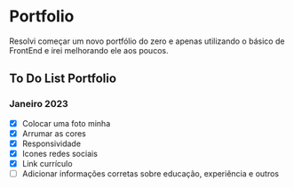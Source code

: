 # Portfolio
 

Resolvi começar um novo portfólio do zero e apenas utilizando o básico de FrontEnd e irei melhorando ele aos poucos.

## To Do List Portfolio

### Janeiro 2023
- [x] Colocar uma foto minha
- [x] Arrumar as cores
- [x] Responsividade
- [x] Icones redes sociais
- [x] Link currículo
- [ ] Adicionar informações corretas sobre educação, experiência e outros
